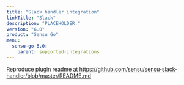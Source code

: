 ```yaml
---
title: "Slack handler integration"
linkTitle: "Slack"
description: "PLACEHOLDER."
version: "6.0"
product: "Sensu Go"
menu: 
  sensu-go-6.0:
    parent: supported-integrations
---
```


Reproduce plugin readme at https://github.com/sensu/sensu-slack-handler/blob/master/README.md

